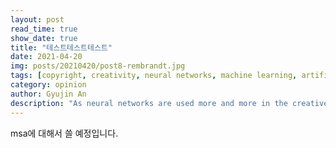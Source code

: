 ```yaml
---
layout: post
read_time: true
show_date: true
title: "테스트테스트테스트"
date: 2021-04-20
img: posts/20210420/post8-rembrandt.jpg
tags: [copyright, creativity, neural networks, machine learning, artificial intelligence]
category: opinion
author: Gyujin An
description: "As neural networks are used more and more in the creative process, text, images and even music are now created by AI, but who owns the copyright for those works?"
---
```


msa에 대해서 쓸 예정입니다.